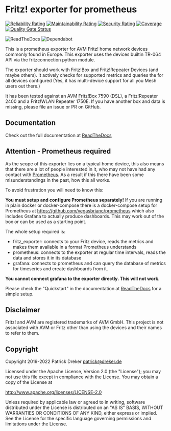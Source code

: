# Fritz! exporter for prometheus

[![Reliability Rating](https://sonarcloud.io/api/project_badges/measure?project=pdreker_fritz_exporter&metric=reliability_rating)](https://sonarcloud.io/summary/new_code?id=pdreker_fritz_exporter) [![Maintainability Rating](https://sonarcloud.io/api/project_badges/measure?project=pdreker_fritz_exporter&metric=sqale_rating)](https://sonarcloud.io/summary/new_code?id=pdreker_fritz_exporter) [![Security Rating](https://sonarcloud.io/api/project_badges/measure?project=pdreker_fritz_exporter&metric=security_rating)](https://sonarcloud.io/summary/new_code?id=pdreker_fritz_exporter) [![Coverage](https://sonarcloud.io/api/project_badges/measure?project=pdreker_fritz_exporter&metric=coverage)](https://sonarcloud.io/summary/new_code?id=pdreker_fritz_exporter) [![Quality Gate Status](https://sonarcloud.io/api/project_badges/measure?project=pdreker_fritz_exporter&metric=alert_status)](https://sonarcloud.io/summary/new_code?id=pdreker_fritz_exporter)

![ReadTheDocs](https://readthedocs.org/projects/docs/badge/?version=latest) ![Dependabot](https://img.shields.io/badge/dependabot-025E8C?style=flat&logo=dependabot&logoColor=white)

This is a prometheus exporter for AVM Fritz! home network devices commonly found in Europe. This exporter uses the devices builtin TR-064 API via the fritzconnection python module.

The exporter should work with Fritz!Box and Fritz!Repeater Devices (and maybe others). It actively checks for supported metrics and queries the for all devices configured (Yes, it has multi-device support for all you Mesh users out there.)

It has been tested against an AVM Fritz!Box 7590 (DSL), a Fritz!Repeater 2400 and a Fritz!WLAN Repeater 1750E. If you have another box and data is missing, please file an issue or PR on GitHub.

## Documentation

Check out the full documentation at [ReadTheDocs](https://fritz-exporter.readthedocs.io/)

## Attention - Prometheus required

As the scope of this exporter lies on a typical home device, this also means that there are a lot of people interested in it, who may not have had any contact with [Prometheus](https://prometheus.io/). As a result if this there have been some misunderstandings in the past, how this all works.

To avoid frustration you will need to know this:

**You must setup and configure Prometheus separately!** If you are running in plain docker or docker-compose there is a docker-compose setup for Prometheus at <https://github.com/vegasbrianc/prometheus> which also includes Grafana to actually produce dashboards. This may work out of the box or can be used as a starting point.

The whole setup required is:

* fritz_exporter: connects to your Fritz device, reads the metrics and makes them available in a format Prometheus understands
* prometheus: connects to the exporter at regular time intervals, reads the data and stores it in its database
* grafana: connects to prometheus and can query the database of metrics for timeseries and create dashboards from it.

**You cannot connect grafana to the exporter directly. This will not work**.

Please check the "Quickstart" in the documentation at [ReadTheDocs](https://fritz-exporter.readthedocs.io) for a simple setup.

## Disclaimer

Fritz! and AVM are registered trademarks of AVM GmbH. This project is not associated with AVM or Fritz other than using the devices and their names to refer to them.

## Copyright

Copyright 2019-2022 Patrick Dreker <patrick@dreker.de>

Licensed under the Apache License, Version 2.0 (the "License");
you may not use this file except in compliance with the License.
You may obtain a copy of the License at

  <http://www.apache.org/licenses/LICENSE-2.0>

Unless required by applicable law or agreed to in writing, software
distributed under the License is distributed on an "AS IS" BASIS,
WITHOUT WARRANTIES OR CONDITIONS OF ANY KIND, either express or implied.
See the License for the specific language governing permissions and
limitations under the License.
